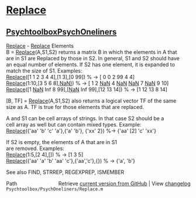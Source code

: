 # [Replace](Replace)
## [Psychtoolbox](Psychtoolbox)[PsychOneliners](PsychOneliners)

[Replace](Replace) - [Replace](Replace) Elements  
  B = [Replace](Replace)(A,S1,S2) returns a matrix B in which the elements in A that   
  are in S1 are Replaced by those in S2. In general, S1 and S2 should have  
  an equal number of elements. If S2 has one element, it is expanded to  
  match the size of S1. Examples:  
     [Replace](Replace)([1 1 2 3 4 4],[1 3],[0 99]) % -\>  [ 0 0 2 99 4 4]  
     [Replace](Replace)(1:10,[3 5 6 8],[NaN)](NaN)) % -\>  [ 1 2 [NaN](NaN) 4 [NaN](NaN) [NaN](NaN) 7 [NaN](NaN) 9 10]  
     [Replace](Replace)([1 [NaN](NaN) Inf 8 99],[[NaN](NaN) Inf 99],[12 13 14]) % -\> [1 12 13 8 14]  
  
  [B, TF] = [Replace](Replace)(A,S1,S2) also returns a logical vector TF of the same  
  size as A. TF is true for those elements that are replaced.  
  
  A and S1 can be cell arrays of strings. In that case S2 should be a  
  cell array as well but can contain mixed types. Example:  
     [Replace](Replace)({'aa' 'b' 'c' 'a'},{'a' 'b'}, {'xx' 2}) %-\> {'aa' [2] 'c' 'xx'}  
  
  If S2 is empty, the elements of A that are in S1  
  are removed. Examples:  
     [Replace](Replace)(1:5,[2 4],[]) % -\> [1 3 5]  
     [Replace](Replace)({'aa' 'a' 'b' 'aa' 'c'},{'aa','c'},{}) % -\> {'a', 'b'}  
  
  See also FIND, STRREP, REGEXPREP, ISMEMBER  




<div class="code_header" style="text-align:right;">
  <span style="float:left;">Path&nbsp;&nbsp;</span> <span class="counter">Retrieve <a href=
  "https://raw.github.com/Psychtoolbox-3/Psychtoolbox-3/beta/Psychtoolbox/PsychOneliners/Replace.m">current version from GitHub</a> | View <a href=
  "https://github.com/Psychtoolbox-3/Psychtoolbox-3/commits/beta/Psychtoolbox/PsychOneliners/Replace.m">changelog</a></span>
</div>
<div class="code">
  <code>Psychtoolbox/PsychOneliners/Replace.m</code>
</div>

